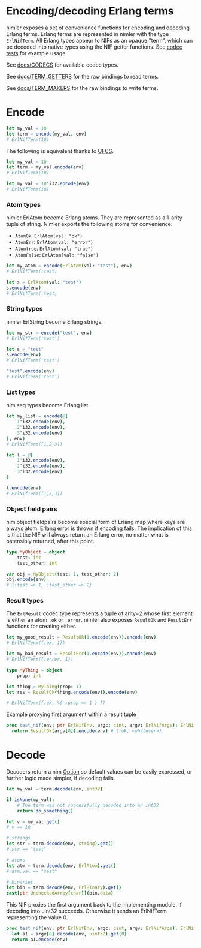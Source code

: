 # Encoding/decoding Erlang terms

nimler exposes a set of convenience functions for encoding and decoding Erlang terms. Erlang terms are represented in nimler with the type `ErlNifTerm`. All Erlang types appear to NIFs as an opaque "term", which can be decoded into native types using the NIF getter functions. See [codec tests](https://github.com/wltsmrz/nimler/tree/master/tests/codec) for example usage.

See [docs/CODECS](CODECS.md) for available codec types.

See [docs/TERM_GETTERS](TERM_GETTERS.md) for the raw bindings to read terms.

See [docs/TERM_MAKERS](TERM_MAKERS.md) for the raw bindings to write terms.

# Encode

```nim
let my_val = 10
let term = encode(my_val, env)
# ErlNifTerm(10)
```

The following is equivalent thanks to [UFCS](https://en.wikipedia.org/wiki/Uniform_Function_Call_Syntax).

```nim
let my_val = 10
let term = my_val.encode(env)
# ErlNifTerm(10)

let my_val = 10'i32.encode(env)
# ErlNifTerm(10)
```

### Atom types

nimler ErlAtom become Erlang atoms. They are represented as a 1-arity tuple of string. Nimler exports the following atoms for convenience:

* `AtomOk`: `ErlAtom(val: "ok")`
* `AtomErr`: `ErlAtom(val: "error")`
* `Atomtrue`: `ErlAtom(val: "true")`
* `AtomFalse`: `ErlAtom(val: "false")`

```nim
let my_atom = encode(ErlAtom(val: "test"), env)
# ErlNifTerm(:test)

let s = ErlAtom(val: "test")
s.encode(env)
# ErlNifTerm(:test)
```

### String types

nimler ErlString become Erlang strings.

```nim
let my_str = encode("test", env)
# ErlNifTerm('test')

let s = "test"
s.encode(env)
# ErlNifTerm('test')

"test".encode(env)
# ErlNifTerm('test')
```

### List types

nim seq types become Erlang list.

```nim
let my_list = encode(@[
    1'i32.encode(env),
    2'i32.encode(env),
    3'i32.encode(env)
], env)
# ErlNifTerm([1,2,3])

let l = @[
    1'i32.encode(env),
    2'i32.encode(env),
    3'i32.encode(env)
]

l.encode(env)
# ErlNifTerm([1,2,3])
```

### Object field pairs

nim object fieldpairs become special form of Erlang map where keys are always atom. Erlang error is thrown if encoding fails. The implication of this is that the NIF will always return an Erlang error, no matter what is ostensibly returned, after this point.

```nim
type MyObject = object
    test: int
    test_other: int

var obj = MyObject(test: 1, test_other: 2)
obj.encode(env)
# {:test => 1, :test_other => 2}
```

### Result types

The `ErlResult` codec type represents a tuple of arity=2 whose first element is either an atom `:ok` or `:error`. nimler also exposes `ResultOk` and `ResultErr` functions for creating either.

```nim
let my_good_result = ResultOk(1.encode(env)).encode(env)
# ErlNifTerm({:ok, 1})

let my_bad_result = ResultErr(1.encode(env)).encode(env)
# ErlNifTerm({:error, 1})

type MyThing = object
    prop: int

let thing = MyThing(prop: 1)
let res = ResultOk(thing.encode(env)).encode(env)

# ErlNifTerm({:ok, %{ :prop => 1 } })
```

Example proxying first argument within a result tuple

```nim
proc test_nif(env: ptr ErlNifEnv, argc: cint, argv: ErlNifArgs): ErlNifTerm =
  return ResultOk(argv[0]).encode(env) # {:ok, <whatever>}
```

# Decode

Decoders return a nim [Option](https://nim-lang.org/docs/options.html) so default values can be easily expressed, or further logic made simpler, if decoding fails.

```nim
let my_val = term.decode(env, int32)

if isNone(my_val):
    # The term was not successfully decoded into an int32
    return do_something()

let v = my_val.get()
# v == 10

# strings
let str = term.decode(env, string).get()
# str == "test"

# atoms
let atm = term.decode(env, ErlAtom).get()
# atm.val == "test"

# binaries
let bin = term.decode(env, ErlBinary).get()
cast[ptr UncheckedArray[char]](bin.data)
```

This NIF proxies the first argument back to the implementing module, if decoding into uint32 succeeds. Otherwise it sends an ErlNifTerm representing the value 0.

```nim
proc test_nif(env: ptr ErlNifEnv, argc: cint, argv: ErlNifArgs): ErlNifTerm =
  let a1 = argv[0].decode(env, uint32).get(0)
  return a1.encode(env)
```

